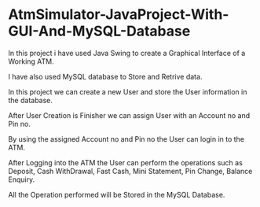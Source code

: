 # AtmSimulator-JavaProject-With-GUI-And-MySQL-Database

In this project i have used Java Swing to create a Graphical Interface of a Working ATM. 

I have also used MySQL database to Store and Retrive data.

In this project we can create a new User and store the User information in the database. 

After User Creation is Finisher we can assign User with an Account no and Pin no. 

By using the assigned Account no and Pin no the User can login in to the ATM. 

After Logging into the ATM the User can perform the operations such as Deposit, Cash WithDrawal, Fast Cash, Mini Statement, Pin Change, Balance Enquiry. 

All the Operation performed will be Stored in the MySQL Database.
